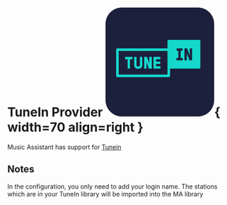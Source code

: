 # TuneIn Provider ![Preview image](../assets/icons/tunein-icon.svg){ width=70 align=right }

Music Assistant has support for [Tunein](https://tunein.com/)

## Notes

In the configuration, you only need to add your login name. The stations which are in your TuneIn library will be imported into the MA library
